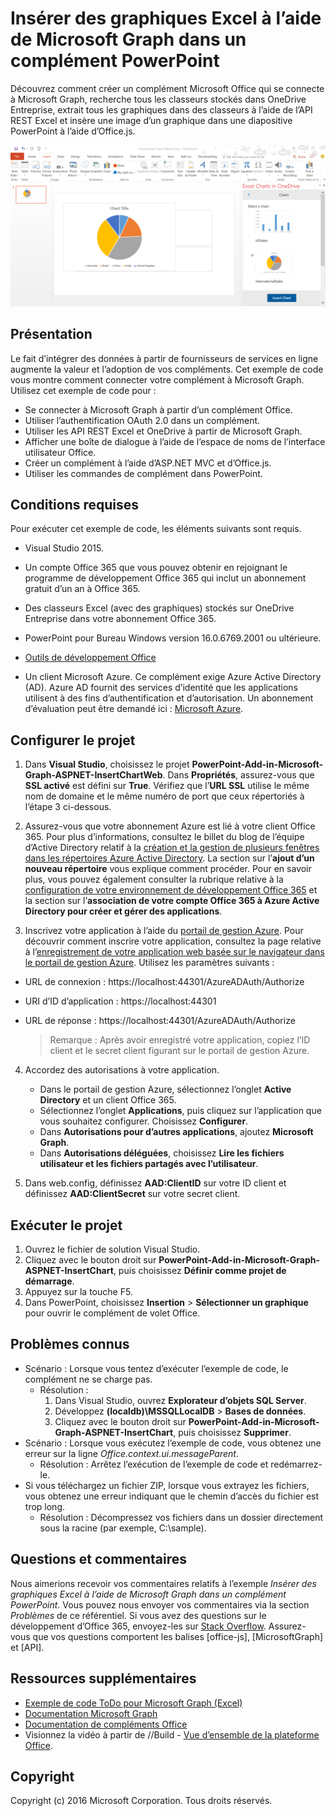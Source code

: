 # Insérer des graphiques Excel à l’aide de Microsoft Graph dans un complément PowerPoint 

Découvrez comment créer un complément Microsoft Office qui se connecte à Microsoft Graph, recherche tous les classeurs stockés dans OneDrive Entreprise, extrait tous les graphiques dans des classeurs à l’aide de l’API REST Excel et insère une image d’un graphique dans une diapositive PowerPoint à l’aide d’Office.js.

![Insérer des graphiques Excel à l’aide de Microsoft Graph dans un exemple de complément PowerPoint](../images/InsertChart.png)

## Présentation

Le fait d’intégrer des données à partir de fournisseurs de services en ligne augmente la valeur et l’adoption de vos compléments. Cet exemple de code vous montre comment connecter votre complément à Microsoft Graph. Utilisez cet exemple de code pour :

* Se connecter à Microsoft Graph à partir d’un complément Office.
* Utiliser l’authentification OAuth 2.0 dans un complément.
* Utiliser les API REST Excel et OneDrive à partir de Microsoft Graph.
* Afficher une boîte de dialogue à l’aide de l’espace de noms de l’interface utilisateur Office.
* Créer un complément à l’aide d’ASP.NET MVC et d’Office.js. 
* Utiliser les commandes de complément dans PowerPoint.


## Conditions requises
Pour exécuter cet exemple de code, les éléments suivants sont requis.

* Visual Studio 2015.

* Un compte Office 365 que vous pouvez obtenir en rejoignant le <a herf="https://profile.microsoft.com/RegSysProfileCenter/wizardnp.aspx?wizid=14b845d0-938c-45af-b061-f798fbb4d170&amp;lcid=1033">programme de développement Office 365</a> qui inclut un abonnement gratuit d’un an à Office 365.

* Des classeurs Excel (avec des graphiques) stockés sur OneDrive Entreprise dans votre abonnement Office 365.

* PowerPoint pour Bureau Windows version 16.0.6769.2001 ou ultérieure.
* [Outils de développement Office](https://www.visualstudio.com/en-us/features/office-tools-vs.aspx)

* Un client Microsoft Azure. Ce complément exige Azure Active Directory (AD). Azure AD fournit des services d’identité que les applications utilisent à des fins d’authentification et d’autorisation. Un abonnement d’évaluation peut être demandé ici : [Microsoft Azure](https://account.windowsazure.com/SignUp).

## Configurer le projet

1. Dans **Visual Studio**, choisissez le projet **PowerPoint-Add-in-Microsoft-Graph-ASPNET-InsertChartWeb**. Dans **Propriétés**, assurez-vous que **SSL activé** est défini sur **True**. Vérifiez que l’**URL SSL** utilise le même nom de domaine et le même numéro de port que ceux répertoriés à l’étape 3 ci-dessous.
 
2. Assurez-vous que votre abonnement Azure est lié à votre client Office 365. Pour plus d’informations, consultez le billet du blog de l’équipe d’Active Directory relatif à la [création et la gestion de plusieurs fenêtres dans les répertoires Azure Active Directory](http://blogs.technet.com/b/ad/archive/2013/11/08/creating-and-managing-multiple-windows-azure-active-directories.aspx). La section sur l’**ajout d’un nouveau répertoire** vous explique comment procéder. Pour en savoir plus, vous pouvez également consulter la rubrique relative à la [configuration de votre environnement de développement Office 365](https://msdn.microsoft.com/office/office365/howto/setup-development-environment#bk_CreateAzureSubscription) et la section sur l’**association de votre compte Office 365 à Azure Active Directory pour créer et gérer des applications**.

3. Inscrivez votre application à l’aide du [portail de gestion Azure](https://manage.windowsazure.com). Pour découvrir comment inscrire votre application, consultez la page relative à l’[enregistrement de votre application web basée sur le navigateur dans le portail de gestion Azure](https://msdn.microsoft.com/office/office365/HowTo/add-common-consent-manually#bk_RegisterWebApp). Utilisez les paramètres suivants :

 - URL de connexion : https://localhost:44301/AzureADAuth/Authorize 
 - URI d’ID d’application : https://localhost:44301
 - URL de réponse : https://localhost:44301/AzureADAuth/Authorize	

	> Remarque : Après avoir enregistré votre application, copiez l’ID client et le secret client figurant sur le portail de gestion Azure.
	 
4. Accordez des autorisations à votre application.
	*  Dans le portail de gestion Azure, sélectionnez l’onglet **Active Directory** et un client Office 365.
	*  Sélectionnez l’onglet **Applications**, puis cliquez sur l’application que vous souhaitez configurer. Choisissez **Configurer**.
	*  Dans **Autorisations pour d’autres applications**, ajoutez **Microsoft Graph**.
	*  Dans **Autorisations déléguées**, choisissez **Lire les fichiers utilisateur et les fichiers partagés avec l’utilisateur**.

5.  Dans web.config, définissez **AAD:ClientID** sur votre ID client et définissez **AAD:ClientSecret** sur votre secret client. 

## Exécuter le projet
1. Ouvrez le fichier de solution Visual Studio. 
2. Cliquez avec le bouton droit sur **PowerPoint-Add-in-Microsoft-Graph-ASPNET-InsertChart**, puis choisissez **Définir comme projet de démarrage**.
2. Appuyez sur la touche F5. 
3. Dans PowerPoint, choisissez **Insertion** > **Sélectionner un graphique** pour ouvrir le complément de volet Office.

## Problèmes connus

* Scénario : Lorsque vous tentez d’exécuter l’exemple de code, le complément ne se charge pas.
	* Résolution : 
		1. Dans Visual Studio, ouvrez **Explorateur d’objets SQL Server**.
		2. Développez **(localdb)\MSSQLLocalDB** > **Bases de données**.
		3. Cliquez avec le bouton droit sur **PowerPoint-Add-in-Microsoft-Graph-ASPNET-InsertChart**, puis choisissez **Supprimer**. 
* Scénario : Lorsque vous exécutez l’exemple de code, vous obtenez une erreur sur la ligne *Office.context.ui.messageParent*.	
	* Résolution : Arrêtez l’exécution de l’exemple de code et redémarrez-le. 
* Si vous téléchargez un fichier ZIP, lorsque vous extrayez les fichiers, vous obtenez une erreur indiquant que le chemin d’accès du fichier est trop long.
	* Résolution : Décompressez vos fichiers dans un dossier directement sous la racine (par exemple, C:\sample).

## Questions et commentaires
Nous aimerions recevoir vos commentaires relatifs à l’exemple *Insérer des graphiques Excel à l’aide de Microsoft Graph dans un complément PowerPoint*. Vous pouvez nous envoyer vos commentaires via la section *Problèmes* de ce référentiel. Si vous avez des questions sur le développement d’Office 365, envoyez-les sur [Stack Overflow](http://stackoverflow.com/questions/tagged/Office365+API). Assurez-vous que vos questions comportent les balises [office-js], [MicrosoftGraph] et [API].

## Ressources supplémentaires

* [Exemple de code ToDo pour Microsoft Graph (Excel)](https://github.com/OfficeDev/Microsoft-Graph-ASPNET-ExcelREST-ToDo)
* [Documentation Microsoft Graph](https://graph.microsoft.io/en-us/docs)
* [Documentation de compléments Office](https://dev.office.com/docs/add-ins/overview/office-add-ins)
* Visionnez la vidéo à partir de //Build - [Vue d’ensemble de la plateforme Office](https://channel9.msdn.com/Events/Build/2016/B872 "Présentation de la plate-forme Office").

## Copyright
Copyright (c) 2016 Microsoft Corporation. Tous droits réservés.


